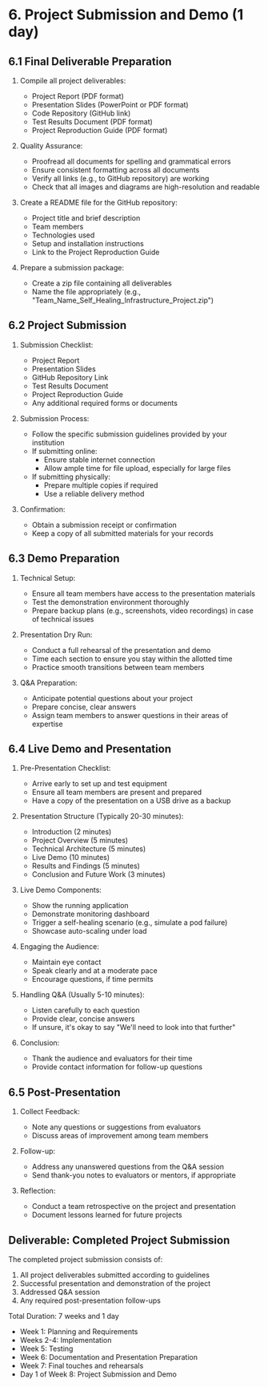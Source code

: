 # 6. Project Submission and Demo (1 day)

## 6.1 Final Deliverable Preparation

1. Compile all project deliverables:
   - Project Report (PDF format)
   - Presentation Slides (PowerPoint or PDF format)
   - Code Repository (GitHub link)
   - Test Results Document (PDF format)
   - Project Reproduction Guide (PDF format)

2. Quality Assurance:
   - Proofread all documents for spelling and grammatical errors
   - Ensure consistent formatting across all documents
   - Verify all links (e.g., to GitHub repository) are working
   - Check that all images and diagrams are high-resolution and readable

3. Create a README file for the GitHub repository:
   - Project title and brief description
   - Team members
   - Technologies used
   - Setup and installation instructions
   - Link to the Project Reproduction Guide

4. Prepare a submission package:
   - Create a zip file containing all deliverables
   - Name the file appropriately (e.g., "Team_Name_Self_Healing_Infrastructure_Project.zip")

## 6.2 Project Submission

1. Submission Checklist:
   - Project Report
   - Presentation Slides
   - GitHub Repository Link
   - Test Results Document
   - Project Reproduction Guide
   - Any additional required forms or documents

2. Submission Process:
   - Follow the specific submission guidelines provided by your institution
   - If submitting online:
     - Ensure stable internet connection
     - Allow ample time for file upload, especially for large files
   - If submitting physically:
     - Prepare multiple copies if required
     - Use a reliable delivery method

3. Confirmation:
   - Obtain a submission receipt or confirmation
   - Keep a copy of all submitted materials for your records

## 6.3 Demo Preparation

1. Technical Setup:
   - Ensure all team members have access to the presentation materials
   - Test the demonstration environment thoroughly
   - Prepare backup plans (e.g., screenshots, video recordings) in case of technical issues

2. Presentation Dry Run:
   - Conduct a full rehearsal of the presentation and demo
   - Time each section to ensure you stay within the allotted time
   - Practice smooth transitions between team members

3. Q&A Preparation:
   - Anticipate potential questions about your project
   - Prepare concise, clear answers
   - Assign team members to answer questions in their areas of expertise

## 6.4 Live Demo and Presentation

1. Pre-Presentation Checklist:
   - Arrive early to set up and test equipment
   - Ensure all team members are present and prepared
   - Have a copy of the presentation on a USB drive as a backup

2. Presentation Structure (Typically 20-30 minutes):
   - Introduction (2 minutes)
   - Project Overview (5 minutes)
   - Technical Architecture (5 minutes)
   - Live Demo (10 minutes)
   - Results and Findings (5 minutes)
   - Conclusion and Future Work (3 minutes)

3. Live Demo Components:
   - Show the running application
   - Demonstrate monitoring dashboard
   - Trigger a self-healing scenario (e.g., simulate a pod failure)
   - Showcase auto-scaling under load

4. Engaging the Audience:
   - Maintain eye contact
   - Speak clearly and at a moderate pace
   - Encourage questions, if time permits

5. Handling Q&A (Usually 5-10 minutes):
   - Listen carefully to each question
   - Provide clear, concise answers
   - If unsure, it's okay to say "We'll need to look into that further"

6. Conclusion:
   - Thank the audience and evaluators for their time
   - Provide contact information for follow-up questions

## 6.5 Post-Presentation

1. Collect Feedback:
   - Note any questions or suggestions from evaluators
   - Discuss areas of improvement among team members

2. Follow-up:
   - Address any unanswered questions from the Q&A session
   - Send thank-you notes to evaluators or mentors, if appropriate

3. Reflection:
   - Conduct a team retrospective on the project and presentation
   - Document lessons learned for future projects

## Deliverable: Completed Project Submission

The completed project submission consists of:

1. All project deliverables submitted according to guidelines
2. Successful presentation and demonstration of the project
3. Addressed Q&A session
4. Any required post-presentation follow-ups

Total Duration: 7 weeks and 1 day

- Week 1: Planning and Requirements
- Weeks 2-4: Implementation
- Week 5: Testing
- Week 6: Documentation and Presentation Preparation
- Week 7: Final touches and rehearsals
- Day 1 of Week 8: Project Submission and Demo